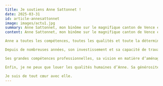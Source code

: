 ```yaml
---
title: Je soutiens Anne Sattonnet !
date: 2025-03-31
id: article-annesattonnet
image: images/actu1.jpg
summary: Anne Sattonnet, mon binôme sur le magnifique canton de Vence et ma Vice-présidente en charge de la Gestion des Risques et du Patrimoine Départemental, a annoncé sa candidature pour les élections municipales à Vence.
content: Anne Sattonnet, mon binôme sur le magnifique canton de Vence et ma Vice-Présidente en charge de la Gestion des Risques et du Patrimoine Départemental, a annoncé sa candidature pour les élections municipales à Vence.

Anne a toutes les compétences, toutes les qualités et toute la détermination nécessaires pour être à l’écoute et répondre aux attentes des citoyens. Anne aime Vence par-dessus tout.

Depuis de nombreuses années, son investissement et sa capacité de travail lorsqu’elle se saisie d’un dossier sont indéniables. Ce qu’elle prend à bras le corps, elle le mène à son terme.

Ses grandes compétences professionnelles, sa vision en matière d’aménagement du territoire et d’urbanisme font déjà beaucoup pour ce territoire. Elles seront précieuses pour un développement raisonné et harmonieux de la Cité des Arts.

Enfin, je ne peux que louer les qualités humaines d’Anne. Sa générosité, son accessibilité, sa sincérité sont des atouts que les Vençoises et les Vençois peuvent constater au quotidien.

Je suis de tout cœur avec elle.
---
```


